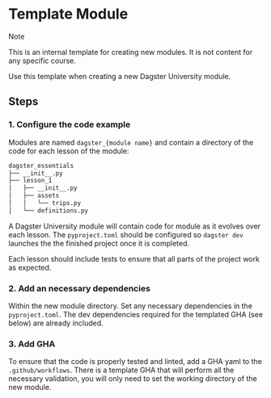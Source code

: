 # Template Module

> [!NOTE]  
> This is an internal template for creating new modules. It is not content for any specific course.

Use this template when creating a new Dagster University module.

## Steps

### 1. Configure the code example

Modules are named `dagster_{module name}` and contain a directory of the code for each lesson of the module:

```bash
dagster_essentials
├── __init__.py
├── lesson_1
│   ├── __init__.py
│   ├── assets
│   │   └── trips.py
│   └── definitions.py
```

A Dagster University module will contain code for module as it evolves over each lesson. The `pyproject.toml` should be configured so `dagster dev` launches the  the finished project once it is completed.

Each lesson should include tests to ensure that all parts of the project work as expected.

### 2. Add an necessary dependencies

Within the new module directory. Set any necessary dependencies in the `pyproject.toml`. The dev dependencies required for the templated GHA (see below) are already included.

### 3. Add GHA

To ensure that the code is properly tested and linted, add a GHA yaml to the `.github/workflows`. There is a template GHA that will perform all the necessary validation, you will only need to set the working directory of the new module.
